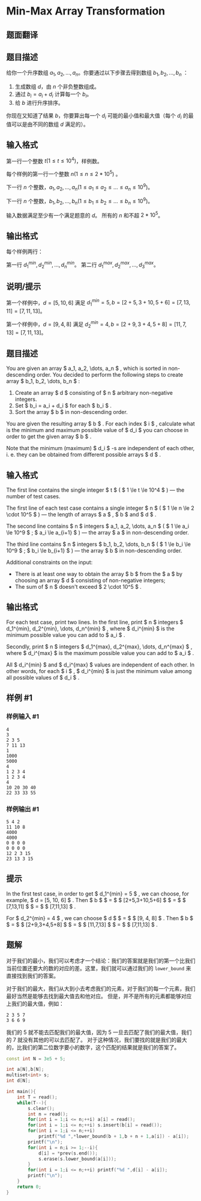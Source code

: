 # Min-Max Array Transformation

## 题面翻译

## 题目描述
给你一个升序数组 $a_1,a_2,...,a_n$。你要通过以下步骤去得到数组 $b_1,b_2,...,b_n$ ：

1. 生成数组 $d$，由 $n$ 个非负整数组成。
2. 通过 $b_i=a_i+d_i$ 计算每一个 $b_i$。
3. 给 $b$ 进行升序排序。

你现在又知道了结果 $b$，你要算出每一个 $d_i$ 可能的最小值和最大值（每个 $d_i$ 的最值可以是由不同的数组 $d$ 满足的）。

## 输入格式

第一行一个整数 $t (1\le t \le 10^4)$，样例数。

每个样例的第一行一个整数 $n (1 \le n \le 2 * 10^5)$ 。

下一行 $n$ 个整数，$a_1,a_2,...,a_n (1 \le a_1 \le a_2 \le ... \le a_n \le 10^9)$。

下一行 $n$ 个整数，$b_1,b_2,...,b_n (1 \le b_1 \le b_2 \le ... \le b_n \le 10^9)$。

输入数据满足至少有一个满足题意的 $d$。
所有的 $n$ 和不超 $2 * 10^5$。

## 输出格式

每个样例两行：

第一行 $d_1^{min}, d_2^{min},..., d_n^{min}$。
第二行 $d_1^{max}, d_2^{max},..., d_3^{max}$。

## 说明/提示

第一个样例中，$d=[5,10,6]$ 满足 $d_1^{min}=5,b=[2+5,3+10,5+6]=[7,13,11]=[7,11,13]$。

第一个样例中，$d=[9,4,8]$ 满足 $d_2^{min}=4,b=[2+9,3+4,5+8]=[11,7,13]=[7,11,13]$。

## 题目描述

You are given an array $ a_1, a_2, \dots, a_n $ , which is sorted in non-descending order. You decided to perform the following steps to create array $ b_1, b_2, \dots, b_n $ :

1. Create an array $ d $ consisting of $ n $ arbitrary non-negative integers.
2. Set $ b_i = a_i + d_i $ for each $ b_i $ .
3. Sort the array $ b $ in non-descending order.

You are given the resulting array $ b $ . For each index $ i $ , calculate what is the minimum and maximum possible value of $ d_i $ you can choose in order to get the given array $ b $ .

Note that the minimum (maximum) $ d_i $ -s are independent of each other, i. e. they can be obtained from different possible arrays $ d $ .

## 输入格式

The first line contains the single integer $ t $ ( $ 1 \le t \le 10^4 $ ) — the number of test cases.

The first line of each test case contains a single integer $ n $ ( $ 1 \le n \le 2 \cdot 10^5 $ ) — the length of arrays $ a $ , $ b $ and $ d $ .

The second line contains $ n $ integers $ a_1, a_2, \dots, a_n $ ( $ 1 \le a_i \le 10^9 $ ; $ a_i \le a_{i+1} $ ) — the array $ a $ in non-descending order.

The third line contains $ n $ integers $ b_1, b_2, \dots, b_n $ ( $ 1 \le b_i \le 10^9 $ ; $ b_i \le b_{i+1} $ ) — the array $ b $ in non-descending order.

Additional constraints on the input:

- There is at least one way to obtain the array $ b $ from the $ a $ by choosing an array $ d $ consisting of non-negative integers;
- The sum of $ n $ doesn't exceed $ 2 \cdot 10^5 $ .

## 输出格式

For each test case, print two lines. In the first line, print $ n $ integers $ d_1^{min}, d_2^{min}, \dots, d_n^{min} $ , where $ d_i^{min} $ is the minimum possible value you can add to $ a_i $ .

Secondly, print $ n $ integers $ d_1^{max}, d_2^{max}, \dots, d_n^{max} $ , where $ d_i^{max} $ is the maximum possible value you can add to $ a_i $ .

All $ d_i^{min} $ and $ d_i^{max} $ values are independent of each other. In other words, for each $ i $ , $ d_i^{min} $ is just the minimum value among all possible values of $ d_i $ .

## 样例 #1

### 样例输入 #1

```
4
3
2 3 5
7 11 13
1
1000
5000
4
1 2 3 4
1 2 3 4
4
10 20 30 40
22 33 33 55
```

### 样例输出 #1

```
5 4 2
11 10 8
4000
4000
0 0 0 0
0 0 0 0
12 2 3 15
23 13 3 15
```

## 提示

In the first test case, in order to get $ d_1^{min} = 5 $ , we can choose, for example, $ d = [5, 10, 6] $ . Then $ b $ $ = $ $ [2+5,3+10,5+6] $ $ = $ $ [7,13,11] $ $ = $ $ [7,11,13] $ .

For $ d_2^{min} = 4 $ , we can choose $ d $ $ = $ $ [9, 4, 8] $ . Then $ b $ $ = $ $ [2+9,3+4,5+8] $ $ = $ $ [11,7,13] $ $ = $ $ [7,11,13] $ .

## 题解
对于我们的最小，我们可以考虑才一个结论：我们的答案就是我们的第一个比我们当前位置还要大的数的对应的差。这里，我们就可以通过我们的 `lower_bound` 来直接找到我们的答案。

对于我们的最大，我们从大到小去考虑我们的元素，对于我们的每一个元素，我们最好当然是能够去找到最大值去和他对应。
但是，并不是所有的元素都能够对应上我们的最大值，例如：
```
2 3 5 7
3 6 6 9
```
我们的 5 就不能去匹配我们的最大值，因为 5 一旦去匹配了我们的最大值，我们的 7 就没有其他的可以去匹配了。
对于这种情况，我们要找的就是我们的最大的，比我们的第二位数字要小的数字，这个匹配的结果就是我们的答案了。

```cpp
const int N = 3e5 + 5;

int a[N],b[N];
multiset<int> s;
int d[N];

int main(){
    int T = read();
    while(T--){
        s.clear();
        int n = read();
        for(int i = 1;i <= n;++i) a[i] = read();
        for(int i = 1;i <= n;++i) s.insert(b[i] = read());
        for(int i = 1;i <= n;++i)
            printf("%d ",*lower_bound(b + 1,b + n + 1,a[i]) - a[i]);
        printf("\n");
        for(int i = n;i >= 1;--i){
            d[i] = *prev(s.end());
            s.erase(s.lower_bound(a[i]));
        }
        for(int i = 1;i <= n;++i) printf("%d ",d[i] - a[i]);
        printf("\n");
    }
    return 0;
}
```